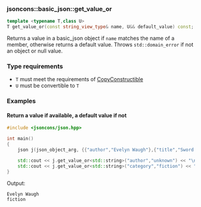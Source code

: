 ### jsoncons::basic_json::get_value_or

```cpp
template <typename T,class U>
T get_value_or(const string_view_type& name, U&& default_value) const; 
```

Returns a value in a basic_json object
if `name` matches the name of a member, 
otherwise returns a default value.
Throws `std::domain_error` if not an object or null value.

### Type requirements

- `T` must meet the requirements of [CopyConstructible](https://en.cppreference.com/w/cpp/named_req/CopyConstructible) 
- `U` must be convertible to `T`

### Examples

#### Return a value if available, a default value if not 

```cpp
#include <jsoncons/json.hpp>

int main()
{
    json j(json_object_arg, {{"author","Evelyn Waugh"},{"title","Sword of Honour"}});

    std::cout << j.get_value_or<std::string>("author","unknown") << "\n";
    std::cout << j.get_value_or<std::string>("category","fiction") << "\n";
}
```
Output:
```
Evelyn Waugh
fiction
```
